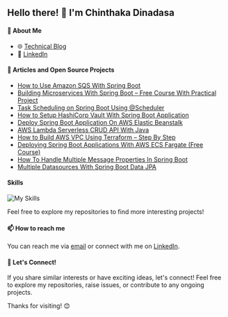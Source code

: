 ## Hello there! 👋 I'm Chinthaka Dinadasa

#### 🚀 About Me

- 🌐 [Technical Blog](https://javatodev.com/)
- 💼 [LinkedIn](https://www.linkedin.com/in/chinthakadinadasa/)
  
#### 🌱 Articles and Open Source Projects

- [How to Use Amazon SQS With Spring Boot](https://javatodev.com/how-to-use-amazon-sqs-with-spring-boot/)
- [Building Microservices With Spring Boot – Free Course With Practical Project](https://javatodev.com/building-microservices-with-spring-boot-free-course-with-practical-project/)
- [Task Scheduling on Spring Boot Using @Scheduler](https://javatodev.com/how-to-use-scheduler-annotation-in-spring-boot/)
- [How to Setup HashiCorp Vault With Spring Boot Application](https://javatodev.com/hashicorp-vault-spring-boot/)
- [Deploy Spring Boot Application On AWS Elastic Beanstalk](https://javatodev.com/deploy-spring-boot-application-on-aws-elastic-beanstalk/)
- [AWS Lambda Serverless CRUD API With Java](https://javatodev.com/aws-serverless-crud-api-functions-with-java/)
- [How to Build AWS VPC Using Terraform – Step By Step](https://javatodev.com/how-to-build-aws-vpc-using-terraform-step-by-step/)
- [Deploying Spring Boot Applications With AWS ECS Fargate (Free Course)](https://javatodev.com/deploying-spring-boot-applications-with-aws-ecs/)
- [How To Handle Multiple Message Properties In Spring Boot](https://javatodev.com/how-to-handle-multiple-message-properties-in-spring-boot/)
- [Multiple Datasources With Spring Boot Data JPA](https://javatodev.com/multiple-datasources-with-spring-boot-data-jpa/)

#### Skills

![My Skills](https://skillicons.dev/icons?i=aws,java,spring,nodejs,gradle,maven,ansible,rabbitmq,dynamodb,mysql,mongodb,elasticsearch,prometheus,git,github,gitlab,docker,bash,powershell&theme=light)

Feel free to explore my repositories to find more interesting projects!

#### 📫 How to reach me

You can reach me via [email](mailto:sendtoclabz@gmail.com) or connect with me on [LinkedIn](https://www.linkedin.com/in/chinthakadinadasa/).

#### 🤝 Let's Connect!

If you share similar interests or have exciting ideas, let's connect! Feel free to explore my repositories, raise issues, or contribute to any ongoing projects.

Thanks for visiting! 😊

